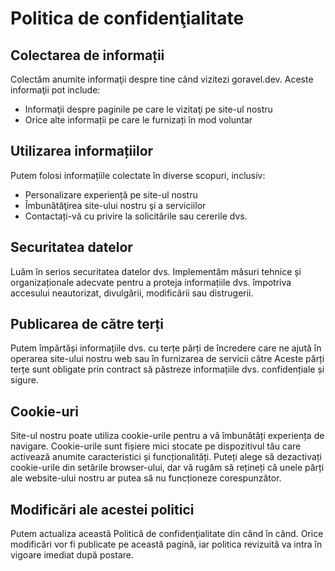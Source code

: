 # Politica de confidenţialitate

## Colectarea de informații

Colectăm anumite informaţii despre tine când vizitezi goravel.dev. Aceste informaţii pot include:

- Informaţii despre paginile pe care le vizitaţi pe site-ul nostru
- Orice alte informații pe care le furnizați în mod voluntar

## Utilizarea informațiilor

Putem folosi informațiile colectate în diverse scopuri, inclusiv:

- Personalizare experiență pe site-ul nostru
- Îmbunătăţirea site-ului nostru şi a serviciilor
- Contactați-vă cu privire la solicitările sau cererile dvs.

## Securitatea datelor

Luăm în serios securitatea datelor dvs. Implementăm măsuri tehnice și organizaționale adecvate pentru a proteja
informațiile dvs. împotriva accesului neautorizat, divulgării, modificării sau distrugerii.

## Publicarea de către terți

Putem împărtăși informațiile dvs. cu terțe părți de încredere care ne ajută în operarea site-ului nostru web sau în furnizarea de servicii către
Aceste părți terțe sunt obligate prin contract să păstreze informațiile dvs. confidențiale și sigure.

## Cookie-uri

Site-ul nostru poate utiliza cookie-urile pentru a vă îmbunătăți experiența de navigare. Cookie-urile sunt fișiere mici stocate pe dispozitivul tău care
activează anumite caracteristici și funcționalități. Puteți alege să dezactivați cookie-urile din setările browser-ului, dar vă rugăm să rețineți
că unele părți ale website-ului nostru ar putea să nu funcționeze corespunzător.

## Modificări ale acestei politici

Putem actualiza această Politică de confidenţialitate din când în când. Orice modificări vor fi publicate pe această pagină, iar politica revizuită
va intra în vigoare imediat după postare.
